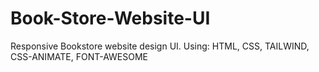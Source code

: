 # Book-Store-Website-UI
Responsive Bookstore website design UI. Using: HTML, CSS, TAILWIND, CSS-ANIMATE, FONT-AWESOME
